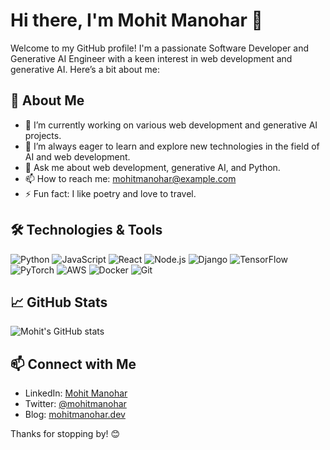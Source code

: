 # Hi there, I'm Mohit Manohar 👋

Welcome to my GitHub profile! I'm a passionate Software Developer and Generative AI Engineer with a keen interest in web development and generative AI. Here’s a bit about me:

## 🚀 About Me

- 🔭 I’m currently working on various web development and generative AI projects.
- 🌱 I’m always eager to learn and explore new technologies in the field of AI and web development.
- 💬 Ask me about web development, generative AI, and Python.
- 📫 How to reach me: [mohitmanohar@example.com](mailto:mohitmanohar@example.com)
- ⚡ Fun fact: I like poetry and love to travel.

## 🛠️ Technologies & Tools

![Python](https://img.shields.io/badge/-Python-333333?style=flat&logo=python)
![JavaScript](https://img.shields.io/badge/-JavaScript-333333?style=flat&logo=javascript)
![React](https://img.shields.io/badge/-React-333333?style=flat&logo=react)
![Node.js](https://img.shields.io/badge/-Node.js-333333?style=flat&logo=node.js)
![Django](https://img.shields.io/badge/-Django-333333?style=flat&logo=django)
![TensorFlow](https://img.shields.io/badge/-TensorFlow-333333?style=flat&logo=tensorflow)
![PyTorch](https://img.shields.io/badge/-PyTorch-333333?style=flat&logo=pytorch)
![AWS](https://img.shields.io/badge/-AWS-333333?style=flat&logo=amazon-aws)
![Docker](https://img.shields.io/badge/-Docker-333333?style=flat&logo=docker)
![Git](https://img.shields.io/badge/-Git-333333?style=flat&logo=git)

## 📈 GitHub Stats

![Mohit's GitHub stats](https://github-readme-stats.vercel.app/api?username=mohitmanohar&show_icons=true&theme=radical)

## 📫 Connect with Me

- LinkedIn: [Mohit Manohar](https://www.linkedin.com/in/mohitmanohar/)
- Twitter: [@mohitmanohar](https://twitter.com/mohitmanohar)
- Blog: [mohitmanohar.dev](https://mohitmanohar.dev)

Thanks for stopping by! 😊
